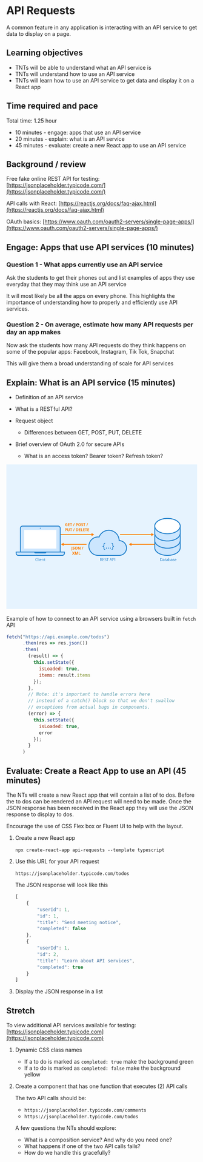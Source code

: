 # API Requests

A common feature in any application is interacting with an API service to get data to display on a page.  

## Learning objectives

* TNTs will be able to understand what an API service is
* TNTs will understand how to use an API service
* TNTs will learn how to use an API service to get data and display it on a React app

## Time required and pace

Total time: 1.25 hour

* 10 minutes - engage: apps that use an API service
* 20 minutes - explain: what is an API service
* 45 minutes - evaluate: create a new React app to use an API service

## Background / review

Free fake online REST API for testing: [https://jsonplaceholder.typicode.com/](https://jsonplaceholder.typicode.com/)

API calls with React: [https://reactjs.org/docs/faq-ajax.html](https://reactjs.org/docs/faq-ajax.html)

OAuth basics: [https://www.oauth.com/oauth2-servers/single-page-apps/](https://www.oauth.com/oauth2-servers/single-page-apps/)

## Engage: Apps that use API services (10 minutes)

### Question 1 - What apps currently use an API service

Ask the students to get their phones out and list examples of apps they use everyday that they may think use an API service

It will most likely be all the apps on every phone. This highlights the importance of understanding how to properly and efficiently use API services.

### Question 2 - On average, estimate how many API requests per day an app makes

Now ask the students how many API requests do they think happens on some of the popular apps: Facebook, Instagram, Tik Tok, Snapchat

This will give them a broad understanding of scale for API services

## Explain: What is an API service (15 minutes)

* Definition of an API service

* What is a RESTful API?

* Request object

  * Differences between GET, POST, PUT, DELETE
  
* Brief overview of OAuth 2.0 for secure APIs

  * What is an access token? Bearer token? Refresh token?

![RESTAPI](./rest-api.png)

Example of how to connect to an API service using a browsers built in `fetch` API

```js
fetch("https://api.example.com/todos")
      .then(res => res.json())
      .then(
        (result) => {
          this.setState({
            isLoaded: true,
            items: result.items
          });
        },
        // Note: it's important to handle errors here
        // instead of a catch() block so that we don't swallow
        // exceptions from actual bugs in components.
        (error) => {
          this.setState({
            isLoaded: true,
            error
          });
        }
      )
```

## Evaluate: Create a React App to use an API (45 minutes)

The NTs will create a new React app that will contain a list of to dos. Before the to dos can be rendered an API request will need to be made. Once the JSON response has been received in the React app they will use the JSON response to display to dos.

Encourage the use of CSS Flex box or Fluent UI to help with the layout.

1. Create a new React app

    `npx create-react-app api-requests --template typescript`

2. Use this URL for your API request

    `https://jsonplaceholder.typicode.com/todos`

    The JSON response will look like this

    ```js
    [
        {
            "userId": 1,
            "id": 1,
            "title": "Send meeting notice",
            "completed": false
        },
        {
            "userId": 1,
            "id": 2,
            "title": "Learn about API services",
            "completed": true
        }
    ]
    ```

3. Display the JSON response in a list

## Stretch

To view additional API services available for testing: [https://jsonplaceholder.typicode.com](https://jsonplaceholder.typicode.com)

1. Dynamic CSS class names
    * If a to do is marked as `completed: true` make the background green
    * If a to do is marked as `completed: false` make the background yellow

2. Create a component that has one function that executes (2) API calls

    The two API calls should be:
    * `https://jsonplaceholder.typicode.com/comments`
    * `https://jsonplaceholder.typicode.com/todos`

    A few questions the NTs should explore:

    * What is a composition service? And why do you need one?
    * What happens if one of the two API calls fails?
    * How do we handle this gracefully?
